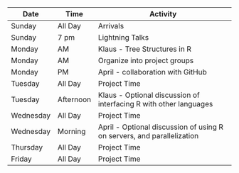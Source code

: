 | Date | Time | Activity|
|------|-----|-------|
|Sunday | All Day | Arrivals |
|Sunday | 7 pm| Lightning Talks |
|Monday | AM | Klaus - Tree Structures in R |
|Monday | AM | Organize into project groups |
|Monday | PM | April - collaboration with GitHub |
|Tuesday | All Day | Project Time |
|Tuesday | Afternoon | Klaus - Optional discussion of interfacing R with other languages |
|Wednesday | All Day | Project Time |
|Wednesday | Morning | April - Optional discussion of using R on servers, and parallelization |
|Thursday | All Day | Project Time |
|Friday | All Day | Project Time |

